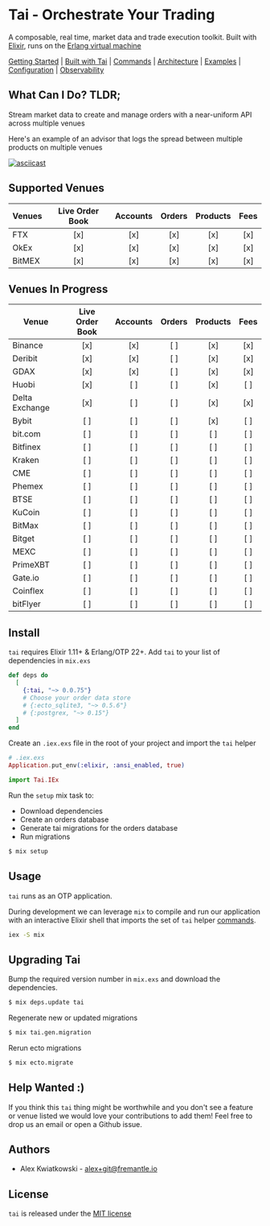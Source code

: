 # Tai - Orchestrate Your Trading

A composable, real time, market data and trade execution toolkit. Built with [Elixir](https://elixir-lang.org/), runs on the [Erlang virtual machine](http://erlang.org/faq/implementations.html)

[Getting Started](./docs/GETTING_STARTED.md) | [Built with Tai](./docs/BUILT_WITH_TAI.md) | [Commands](./docs/COMMANDS.md) | [Architecture](./docs/ARCHITECTURE.md) | [Examples](./apps/examples) | [Configuration](./docs/CONFIGURATION.md) | [Observability](./docs/OBSERVABILITY.md)

## What Can I Do? TLDR;

Stream market data to create and manage orders with a near-uniform API across multiple venues

Here's an example of an advisor that logs the spread between multiple products on multiple venues

[![asciicast](https://asciinema.org/a/259561.svg)](https://asciinema.org/a/259561)

## Supported Venues

| Venues | Live Order Book | Accounts | Orders | Products | Fees |
| ------ | :-------------: | :------: | :----: | :------: | :--: |
| FTX    |       [x]       |   [x]    |  [x]   |   [x]    | [x]  |
| OkEx   |       [x]       |   [x]    |  [x]   |   [x]    | [x]  |
| BitMEX |       [x]       |   [x]    |  [x]   |   [x]    | [x]  |

## Venues In Progress

| Venue             | Live Order Book | Accounts | Orders | Products | Fees |
| ----------------- | :-------------: | :------: | :----: | :------: | :--: |
| Binance           |       [x]       |   [x]    |   [ ]  |   [x]    | [x]  |
| Deribit           |       [x]       |   [x]    |   [ ]  |   [x]    | [x]  |
| GDAX              |       [x]       |   [x]    |   [ ]  |   [x]    | [x]  |
| Huobi             |       [x]       |   [ ]    |   [ ]  |   [x]    | [ ]  |
| Delta Exchange    |       [x]       |   [ ]    |   [ ]  |   [x]    | [x]  |
| Bybit             |       [ ]       |   [ ]    |   [ ]  |   [x]    | [ ]  |
| bit.com           |       [ ]       |   [ ]    |   [ ]  |   [ ]    | [ ]  |
| Bitfinex          |       [ ]       |   [ ]    |   [ ]  |   [ ]    | [ ]  |
| Kraken            |       [ ]       |   [ ]    |   [ ]  |   [ ]    | [ ]  |
| CME               |       [ ]       |   [ ]    |   [ ]  |   [ ]    | [ ]  |
| Phemex            |       [ ]       |   [ ]    |   [ ]  |   [ ]    | [ ]  |
| BTSE              |       [ ]       |   [ ]    |   [ ]  |   [ ]    | [ ]  |
| KuCoin            |       [ ]       |   [ ]    |   [ ]  |   [ ]    | [ ]  |
| BitMax            |       [ ]       |   [ ]    |   [ ]  |   [ ]    | [ ]  |
| Bitget            |       [ ]       |   [ ]    |   [ ]  |   [ ]    | [ ]  |
| MEXC              |       [ ]       |   [ ]    |   [ ]  |   [ ]    | [ ]  |
| PrimeXBT          |       [ ]       |   [ ]    |   [ ]  |   [ ]    | [ ]  |
| Gate.io           |       [ ]       |   [ ]    |   [ ]  |   [ ]    | [ ]  |
| Coinflex          |       [ ]       |   [ ]    |   [ ]  |   [ ]    | [ ]  |
| bitFlyer          |       [ ]       |   [ ]    |   [ ]  |   [ ]    | [ ]  |

## Install

`tai` requires Elixir 1.11+ & Erlang/OTP 22+. Add `tai` to your list of dependencies in `mix.exs`

```elixir
def deps do
  [
    {:tai, "~> 0.0.75"}
    # Choose your order data store
    # {:ecto_sqlite3, "~> 0.5.6"}
    # {:postgrex, "~> 0.15"}
  ]
end
```

Create an `.iex.exs` file in the root of your project and import the `tai` helper

```elixir
# .iex.exs
Application.put_env(:elixir, :ansi_enabled, true)

import Tai.IEx
```

Run the `setup` mix task to:

* Download dependencies
* Create an orders database
* Generate tai migrations for the orders database
* Run migrations

```bash
$ mix setup
```

## Usage

`tai` runs as an OTP application.

During development we can leverage `mix` to compile and run our application with an
interactive Elixir shell that imports the set of `tai` helper [commands](./docs/COMMANDS.md).

```bash
iex -S mix
```

## Upgrading Tai

Bump the required version number in `mix.exs` and download the dependencies.

```bash
$ mix deps.update tai
```

Regenerate new or updated migrations

```bash
$ mix tai.gen.migration
```

Rerun ecto migrations

```bash
$ mix ecto.migrate
```

## Help Wanted :)

If you think this `tai` thing might be worthwhile and you don't see a feature
or venue listed we would love your contributions to add them! Feel free to
drop us an email or open a Github issue.

## Authors

- Alex Kwiatkowski - alex+git@fremantle.io

## License

`tai` is released under the [MIT license](./LICENSE.md)
